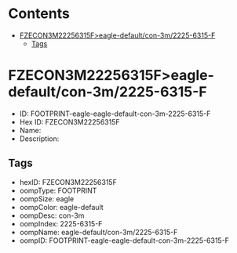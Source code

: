 



Contents
========

* [FZECON3M22256315F>eagle-default/con-3m/2225-6315-F](#fzecon3m22256315feagle-defaultcon-3m2225-6315-f)
	* [Tags](#tags)

# FZECON3M22256315F>eagle-default/con-3m/2225-6315-F

- ID: FOOTPRINT-eagle-eagle-default-con-3m-2225-6315-F
- Hex ID: FZECON3M22256315F
- Name: 
- Description: 

## Tags

- hexID: FZECON3M22256315F
- oompType: FOOTPRINT
- oompSize: eagle
- oompColor: eagle-default
- oompDesc: con-3m
- oompIndex: 2225-6315-F
- oompName: eagle-default/con-3m/2225-6315-F
- oompID: FOOTPRINT-eagle-eagle-default-con-3m-2225-6315-F
